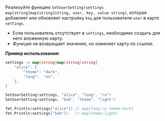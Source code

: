Реализуйте функцию `SetUserSetting(settings map[string]map[string]string, user, key, value string)`, которая добавляет или обновляет настройку `key` для пользователя `user` в карте `settings`.

- Если пользователь отсутствует в `settings`, необходимо создать для него вложенную карту.
- Функция не возвращает значение, но изменяет карту по ссылке.

**Пример использования:**

```go
settings := map[string]map[string]string{
	"alice": {
		"theme": "dark",
		"lang":  "en",
	},
}

SetUserSetting(settings, "alice", "lang", "ru")
SetUserSetting(settings, "bob", "theme", "light")

fmt.Println(settings["alice"]) // map[lang:ru theme:dark]
fmt.Println(settings["bob"])   // map[theme:light]
```
